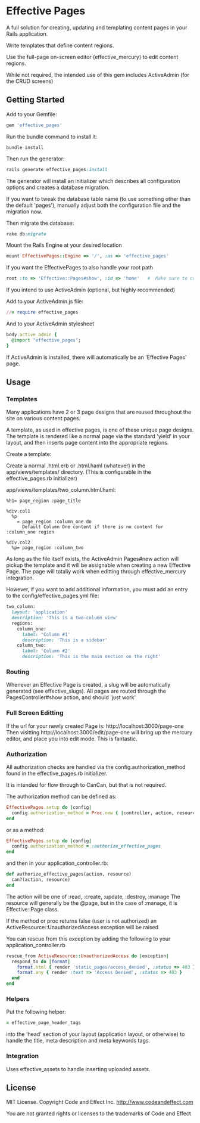 # Effective Pages

A full solution for creating, updating and templating content pages in your Rails application.

Write templates that define content regions.

Use the full-page on-screen editor (effective_mercury) to edit content regions.

While not required, the intended use of this gem includes ActiveAdmin (for the CRUD screens)


## Getting Started

Add to your Gemfile:

```ruby
gem 'effective_pages'
```

Run the bundle command to install it:

```console
bundle install
```

Then run the generator:

```ruby
rails generate effective_pages:install
```

The generator will install an initializer which describes all configuration options and creates a database migration.

If you want to tweak the database table name (to use something other than the default 'pages'), manually adjust both the configuration file and the migration now.

Then migrate the database:

```ruby
rake db:migrate
```

Mount the Rails Engine at your desired location

```ruby
mount EffectivePages::Engine => '/', :as => 'effective_pages'
```

If you want the EffectivePages to also handle your root path

```ruby
root :to => 'Effective::Pages#show', :id => 'home'   #  Make sure to create a page with the 'home' slug
```

If you intend to use ActiveAdmin (optional, but highly recommended)

Add to your ActiveAdmin.js file:

```ruby
//= require effective_pages

```

And to your ActiveAdmin stylesheet

```ruby
body.active_admin {
  @import "effective_pages";
}
```

If ActiveAdmin is installed, there will automatically be an 'Effective Pages' page.

## Usage

### Templates

Many applications have 2 or 3 page designs that are reused throughout the site on various content pages.

A template, as used in effective pages, is one of these unique page designs.
The template is rendered like a normal page via the standard 'yield' in your layout, and then inserts page content into the appropriate regions.

Create a template:

Create a normal .html.erb or .html.haml (whatever) in the app/views/templates/ directory.
(This is configurable in the effective_pages.rb initializer)

app/views/templates/two_column.html.haml:

```haml
%h1= page_region :page_title

%div.col1
  %p
    = page_region :column_one do
      Default Column One content if there is no content for :column_one region

%div.col2
  %p= page_region :column_two
```

As long as the file itself exists, the ActiveAdmin Pages#new action will pickup the template and it will be assignable when creating a new Effective Page.
The page will totally work when editting through effective_mercury integration.

However, if you want to add additional information, you must add an entry to the config/effective_pages.yml file:

```ruby
two_column:
  layout: 'application'
  description: 'This is a two-column view'
  regions:
    column_one:
      label: 'Column #1'
      description: 'This is a sidebar'
    column_two:
      label: 'Column #2'
      description: 'This is the main section on the right'
```

### Routing

Whenever an Effective Page is created, a slug will be automatically generated (see effective_slugs).
All pages are routed through the PagesController#show action, and should 'just work'

### Full Screen Editting

If the url for your newly created Page is:  http://localhost:3000/page-one
Then visitting http://localhost:3000/edit/page-one
will bring up the mercury editor, and place you into edit mode.  This is fantastic.

### Authorization

All authorization checks are handled via the config.authorization_method found in the effective_pages.rb initializer.

It is intended for flow through to CanCan, but that is not required.

The authorization method can be defined as:

```ruby
EffectivePages.setup do |config|
  config.authorization_method = Proc.new { |controller, action, resource| can?(action, resource) }
end
```

or as a method:

```ruby
EffectivePages.setup do |config|
  config.authorization_method = :authorize_effective_pages
end
```

and then in your application_controller.rb:

```ruby
def authorize_effective_pages(action, resource)
  can?(action, resource)
end
```

The action will be one of :read, :create, :update, :destroy, :manage
The resource will generally be the @page, but in the case of :manage, it is Effective::Page class.

If the method or proc returns false (user is not authorized) an ActiveResource::UnauthorizedAccess exception will be raised

You can rescue from this exception by adding the following to your application_controller.rb

```ruby
rescue_from ActiveResource::UnauthorizedAccess do |exception|
  respond_to do |format|
    format.html { render 'static_pages/access_denied', :status => 403 }
    format.any { render :text => 'Access Denied', :status => 403 }
  end
end
```

### Helpers

Put the following helper:

```ruby
= effective_page_header_tags
```

into the 'head' section of your layout (application layout, or otherwise) to handle the title, meta description and meta keywords tags.


### Integration

Uses effective_assets to handle inserting uploaded assets.


## License

MIT License.  Copyright Code and Effect Inc. http://www.codeandeffect.com

You are not granted rights or licenses to the trademarks of Code and Effect
